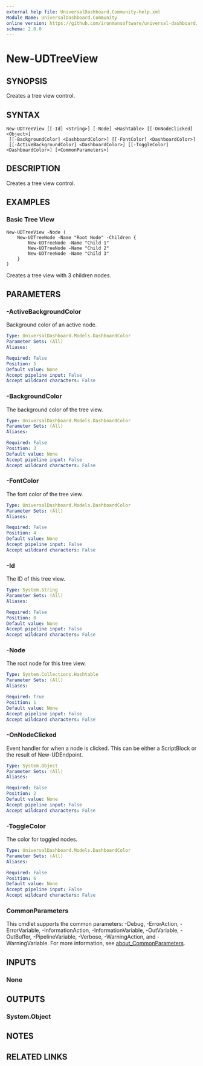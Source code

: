 ```yaml
---
external help file: UniversalDashboard.Community-help.xml
Module Name: UniversalDashboard.Community
online version: https://github.com/ironmansoftware/universal-dashboard/blob/master/src/UniversalDashboard/Help/New-UDTreeView.md
schema: 2.0.0
---
```


# New-UDTreeView

## SYNOPSIS
Creates a tree view control.

## SYNTAX

```
New-UDTreeView [[-Id] <String>] [-Node] <Hashtable> [[-OnNodeClicked] <Object>]
 [[-BackgroundColor] <DashboardColor>] [[-FontColor] <DashboardColor>]
 [[-ActiveBackgroundColor] <DashboardColor>] [[-ToggleColor] <DashboardColor>] [<CommonParameters>]
```

## DESCRIPTION
Creates a tree view control.

## EXAMPLES

### Basic Tree View
```
New-UDTreeView -Node (
    New-UDTreeNode -Name "Root Node" -Children {
        New-UDTreeNode -Name "Child 1"
        New-UDTreeNode -Name "Child 2"
        New-UDTreeNode -Name "Child 3"
    }
)
```

Creates a tree view with 3 children nodes.

## PARAMETERS

### -ActiveBackgroundColor
Background color of an active node.

```yaml
Type: UniversalDashboard.Models.DashboardColor
Parameter Sets: (All)
Aliases:

Required: False
Position: 5
Default value: None
Accept pipeline input: False
Accept wildcard characters: False
```

### -BackgroundColor
The background color of the tree view.

```yaml
Type: UniversalDashboard.Models.DashboardColor
Parameter Sets: (All)
Aliases:

Required: False
Position: 3
Default value: None
Accept pipeline input: False
Accept wildcard characters: False
```

### -FontColor
The font color of the tree view.

```yaml
Type: UniversalDashboard.Models.DashboardColor
Parameter Sets: (All)
Aliases:

Required: False
Position: 4
Default value: None
Accept pipeline input: False
Accept wildcard characters: False
```

### -Id
The ID of this tree view.

```yaml
Type: System.String
Parameter Sets: (All)
Aliases:

Required: False
Position: 0
Default value: None
Accept pipeline input: False
Accept wildcard characters: False
```

### -Node
The root node for this tree view.

```yaml
Type: System.Collections.Hashtable
Parameter Sets: (All)
Aliases:

Required: True
Position: 1
Default value: None
Accept pipeline input: False
Accept wildcard characters: False
```

### -OnNodeClicked
Event handler for when a node is clicked.
This can be either a ScriptBlock or the result of New-UDEndpoint.

```yaml
Type: System.Object
Parameter Sets: (All)
Aliases:

Required: False
Position: 2
Default value: None
Accept pipeline input: False
Accept wildcard characters: False
```

### -ToggleColor
The color for toggled nodes.

```yaml
Type: UniversalDashboard.Models.DashboardColor
Parameter Sets: (All)
Aliases:

Required: False
Position: 6
Default value: None
Accept pipeline input: False
Accept wildcard characters: False
```

### CommonParameters
This cmdlet supports the common parameters: -Debug, -ErrorAction, -ErrorVariable, -InformationAction, -InformationVariable, -OutVariable, -OutBuffer, -PipelineVariable, -Verbose, -WarningAction, and -WarningVariable. For more information, see [about_CommonParameters](http://go.microsoft.com/fwlink/?LinkID=113216).

## INPUTS

### None
## OUTPUTS

### System.Object
## NOTES

## RELATED LINKS
